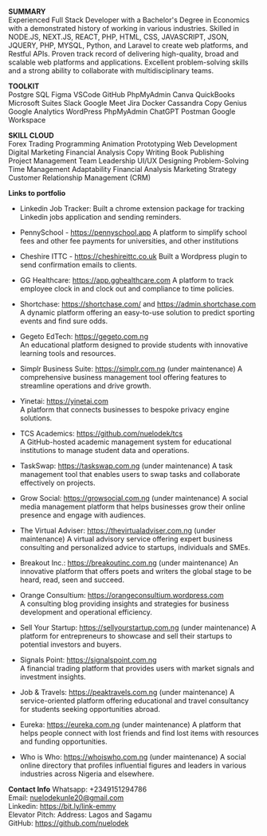 **SUMMARY**   
Experienced Full Stack Developer with a Bachelor's Degree in Economics with a demonstrated history of working in various industries. Skilled in NODE.JS, NEXT.JS, REACT, PHP, HTML, CSS, JAVASCRIPT, JSON, JQUERY, PHP, MYSQL, Python, and Laravel to create web platforms, and Restful APIs. Proven track record of delivering high-quality, broad and scalable web platforms and applications. Excellent problem-solving skills and a strong ability to collaborate with multidisciplinary teams.

**TOOLKIT**   
Postgre SQL	Figma	VSCode	GitHub	PhpMyAdmin
Canva	QuickBooks	Microsoft Suites	Slack	Google Meet
Jira	Docker	Cassandra	Copy Genius	Google Analytics
WordPress	PhpMyAdmin	ChatGPT	Postman	Google Workspace

**SKILL CLOUD**   
Forex Trading	Programming	Animation	Prototyping Web Development
Digital Marketing	Financial Analysis	Copy Writing Book Publishing	
Project Management Team Leadership	UI/UX Designing Problem-Solving	
Time Management	Adaptability	Financial Analysis Marketing Strategy	
Customer Relationship Management (CRM)	

**Links to portfolio**

- Linkedin Job Tracker: 
  Built a chrome extension package for tracking Linkedin jobs application and sending reminders.
  
- PennySchool - https://pennyschool.app
  A platform to simplify school fees and other fee payments for universities, and other institutions

- Cheshire ITTC - https://cheshireittc.co.uk
  Built a Wordpress plugin to send confirmation emails to clients.
  
- GG Healthcare: https://app.gghealthcare.com
  A platform to track employee clock in and clock out and compliance to time policies.

- Shortchase: https://shortchase.com/  and https://admin.shortchase.com 
  A dynamic platform offering an easy-to-use solution to predict sporting events and find sure odds.
  
- Gegeto EdTech: https://gegeto.com.ng   
  An educational platform designed to provide students with innovative learning tools and resources.

- Simplr Business Suite: https://simplr.com.ng   (under maintenance)
  A comprehensive business management tool offering features to streamline operations and drive growth.

- Yinetai: https://yinetai.com   
  A platform that connects businesses to bespoke privacy engine solutions.

- TCS Academics: https://github.com/nuelodek/tcs   
  A GitHub-hosted academic management system for educational institutions to manage student data and operations.

 - TaskSwap: https://taskswap.com.ng   (under maintenance)
  A task management tool that enables users to swap tasks and collaborate effectively on projects.

 - Grow Social: https://growsocial.com.ng   (under maintenance)
   A social media management platform that helps businesses grow their online presence and engage with audiences.
   
- The Virtual Adviser: https://thevirtualadviser.com.ng   (under maintenance)
  A virtual advisory service offering expert business consulting and personalized advice to startups, individuals and SMEs.
  
- Breakout Inc.: https://breakoutinc.com.ng   (under maintenance)
  An innovative platform that offers poets and writers the global stage to be heard, read, seen and succeed.

- Orange Consultium: https://orangeconsultium.wordpress.com   
  A consulting blog providing insights and strategies for business development and operational efficiency.

- Sell Your Startup: https://sellyourstartup.com.ng   (under maintenance)
  A platform for entrepreneurs to showcase and sell their startups to potential investors and buyers.

- Signals Point: https://signalspoint.com.ng   
  A financial trading platform that provides users with market signals and investment insights.

-  Job & Travels: https://peaktravels.com.ng   (under maintenance) 
   A service-oriented platform offering educational and travel consultancy for students seeking opportunities abroad.

- Eureka: https://eureka.com.ng   (under maintenance)
  A platform that helps people connect with lost friends and find lost items with resources and funding opportunities.

- Who is Who: https://whoiswho.com.ng   (under maintenance)
  A social online directory that profiles influential figures and leaders in various industries across Nigeria and elsewhere.


**Contact Info**
Whatsapp: +2349151294786     
Email: nuelodekunle20@gmail.com    
Linkedin: https://bit.ly/link-emmy   
Elevator Pitch: 
Address: Lagos and Sagamu   
GitHub: https://github.com/nuelodek   

<!---
nuelodek/nuelodek is a ✨ special ✨ repository because its `README.md` (this file) appears on your GitHub profile.
You can click the Preview link to take a look at your changes.
--->
